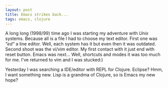 ```yaml
---
layout: post
title: Emacs strikes back...
tags: emacs, clojure
---
```


A long long (1998/99) time ago I was starting my adventure with *Unix* systems.
Because all is a file I had to choose my text editor. First one was *"ed"* a line editor. Well, each system has it but even then it was outdated. Second shoot was the vi/vim editor. My first contact with it just end with reset button. Emacs was next... Well, shortcuts and modes it was too much for me. I've returned to vim and I was stucked:)
 
Yesterday I was searching a IDE/editor with REPL for Clojure. Eclipse? Hmm, I want something new. Lisp is a grandma of Clojure, so is Emacs my new hope?
